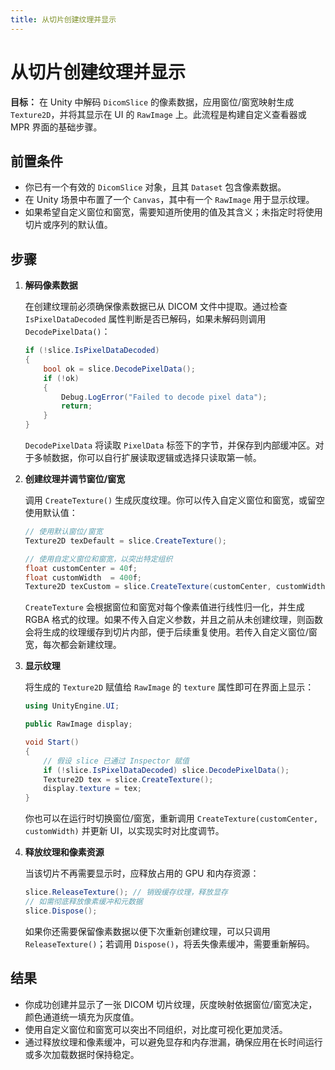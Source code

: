 ```yaml
---
title: 从切片创建纹理并显示
---
```


# 从切片创建纹理并显示

**目标：** 在 Unity 中解码 `DicomSlice` 的像素数据，应用窗位/窗宽映射生成 `Texture2D`，并将其显示在 UI 的 `RawImage` 上。此流程是构建自定义查看器或 MPR 界面的基础步骤。

## 前置条件

- 你已有一个有效的 `DicomSlice` 对象，且其 `Dataset` 包含像素数据。
- 在 Unity 场景中布置了一个 `Canvas`，其中有一个 `RawImage` 用于显示纹理。
- 如果希望自定义窗位和窗宽，需要知道所使用的值及其含义；未指定时将使用切片或序列的默认值。

## 步骤

1. **解码像素数据**

   在创建纹理前必须确保像素数据已从 DICOM 文件中提取。通过检查 `IsPixelDataDecoded` 属性判断是否已解码，如果未解码则调用 `DecodePixelData()`：

   ```csharp
   if (!slice.IsPixelDataDecoded)
   {
       bool ok = slice.DecodePixelData();
       if (!ok)
       {
           Debug.LogError("Failed to decode pixel data");
           return;
       }
   }
   ```

   `DecodePixelData` 将读取 `PixelData` 标签下的字节，并保存到内部缓冲区。对于多帧数据，你可以自行扩展读取逻辑或选择只读取第一帧。

2. **创建纹理并调节窗位/窗宽**

   调用 `CreateTexture()` 生成灰度纹理。你可以传入自定义窗位和窗宽，或留空使用默认值：

   ```csharp
   // 使用默认窗位/窗宽
   Texture2D texDefault = slice.CreateTexture();

   // 使用自定义窗位和窗宽，以突出特定组织
   float customCenter = 40f;
   float customWidth  = 400f;
   Texture2D texCustom = slice.CreateTexture(customCenter, customWidth);
   ```

   `CreateTexture` 会根据窗位和窗宽对每个像素值进行线性归一化，并生成 RGBA 格式的纹理。如果不传入自定义参数，并且之前从未创建纹理，则函数会将生成的纹理缓存到切片内部，便于后续重复使用。若传入自定义窗位/窗宽，每次都会新建纹理。

3. **显示纹理**

   将生成的 `Texture2D` 赋值给 `RawImage` 的 `texture` 属性即可在界面上显示：

   ```csharp
   using UnityEngine.UI;

   public RawImage display;

   void Start()
   {
       // 假设 slice 已通过 Inspector 赋值
       if (!slice.IsPixelDataDecoded) slice.DecodePixelData();
       Texture2D tex = slice.CreateTexture();
       display.texture = tex;
   }
   ```

   你也可以在运行时切换窗位/窗宽，重新调用 `CreateTexture(customCenter, customWidth)` 并更新 UI，以实现实时对比度调节。

4. **释放纹理和像素资源**

   当该切片不再需要显示时，应释放占用的 GPU 和内存资源：

   ```csharp
   slice.ReleaseTexture(); // 销毁缓存纹理，释放显存
   // 如需彻底释放像素缓冲和元数据
   slice.Dispose();
   ```

   如果你还需要保留像素数据以便下次重新创建纹理，可以只调用 `ReleaseTexture()`；若调用 `Dispose()`，将丢失像素缓冲，需要重新解码。

## 结果

- 你成功创建并显示了一张 DICOM 切片纹理，灰度映射依据窗位/窗宽决定，颜色通道统一填充为灰度值。
- 使用自定义窗位和窗宽可以突出不同组织，对比度可视化更加灵活。
- 通过释放纹理和像素缓冲，可以避免显存和内存泄漏，确保应用在长时间运行或多次加载数据时保持稳定。
